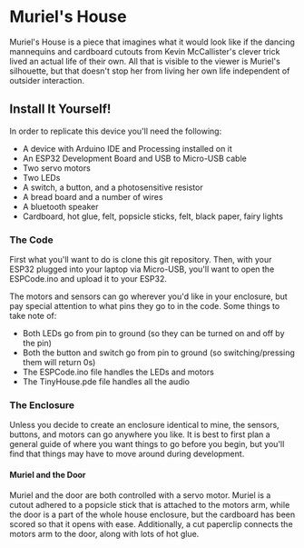 # Muriel's House

Muriel's House is a piece that imagines what it would look like if the dancing mannequins and cardboard cutouts from Kevin McCallister's clever trick lived an actual life of their own. All that is visible to the viewer is Muriel's silhouette, but that doesn't stop her from living her own life independent of outsider interaction.

## Install It Yourself!

In order to replicate this device you'll need the following:

- A device with Arduino IDE and Processing installed on it
- An ESP32 Development Board and USB to Micro-USB cable
- Two servo motors
- Two LEDs
- A switch, a button, and a photosensitive resistor
- A bread board and a number of wires
- A bluetooth speaker
- Cardboard, hot glue, felt, popsicle sticks, felt, black paper, fairy lights

### The Code

First what you'll want to do is clone this git repository. Then, with your ESP32 plugged into your laptop via Micro-USB, you'll want to open the ESPCode.ino and upload it to your ESP32.

The motors and sensors can go wherever you'd like in your enclosure, but pay special attention to what pins they go to in the code. Some things to take note of:
- Both LEDs go from pin to ground (so they can be turned on and off by the pin)
- Both the button and switch go from pin to ground (so switching/pressing them will return 0s)
- The ESPCode.ino file handles the LEDs and motors
- The TinyHouse.pde file handles all the audio

### The Enclosure

Unless you decide to create an enclosure identical to mine, the sensors, buttons, and motors can go anywhere you like. It is best to first plan a general guide of where you want things to go before you begin, but you'll find that things may have to move around during development.

#### Muriel and the Door
Muriel and the door are both controlled with a servo motor. Muriel is a cutout adhered to a popsicle stick that is attached to the motors arm, while the door is a part of the whole house enclosure, but the cardboard has been scored so that it opens with ease. Additionally, a cut paperclip connects the motors arm to the door, along with lots of hot glue.

